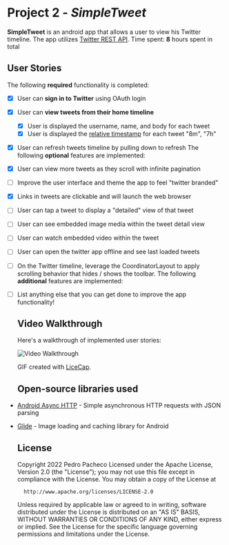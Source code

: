 # Project 2 - *SimpleTweet*

**SimpleTweet** is an android app that allows a user to view his Twitter timeline. The app utilizes [Twitter REST API](https://dev.twitter.com/rest/public).
Time spent: **8** hours spent in total

## User Stories

The following **required** functionality is completed:

- [x] User can **sign in to Twitter** using OAuth login

- [x] User can **view tweets from their home timeline**
  
  - [x] User is displayed the username, name, and body for each tweet
  - [x] User is displayed the [relative timestamp](https://gist.github.com/nesquena/f786232f5ef72f6e10a7) for each tweet "8m", "7h"

- [x] User can refresh tweets timeline by pulling down to refresh
  The following **optional** features are implemented:

- [x] User can view more tweets as they scroll with infinite pagination

- [ ] Improve the user interface and theme the app to feel "twitter branded"

- [x] Links in tweets are clickable and will launch the web browser

- [ ] User can tap a tweet to display a "detailed" view of that tweet

- [ ] User can see embedded image media within the tweet detail view

- [ ] User can watch embedded video within the tweet

- [ ] User can open the twitter app offline and see last loaded tweets

- [ ] On the Twitter timeline, leverage the CoordinatorLayout to apply scrolling behavior that hides / shows the toolbar.
  The following **additional** features are implemented:

- [ ] List anything else that you can get done to improve the app functionality!
  
  ## Video Walkthrough
  
  Here's a walkthrough of implemented user stories:
  
  <img title="Video Walkthrough" src="demot1.gif" alt="Video Walkthrough" width="">
  
  GIF created with [LiceCap](http://www.cockos.com/licecap/).
  
  ## Open-source libraries used

- [Android Async HTTP](https://github.com/codepath/CPAsyncHttpClient) - Simple asynchronous HTTP requests with JSON parsing

- [Glide](https://github.com/bumptech/glide) - Image loading and caching library for Android
  
  ## License
  
    Copyright  2022 Pedro Pacheco
    Licensed under the Apache License, Version 2.0 (the "License");
    you may not use this file except in compliance with the License.
    You may obtain a copy of the License at
  
        http://www.apache.org/licenses/LICENSE-2.0
  
    Unless required by applicable law or agreed to in writing, software
    distributed under the License is distributed on an "AS IS" BASIS,
    WITHOUT WARRANTIES OR CONDITIONS OF ANY KIND, either express or implied.
    See the License for the specific language governing permissions and
    limitations under the License.
